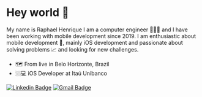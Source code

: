 # Hey world 👋

My name is Raphael Henrique I am a computer engineer 👨🏼‍💻 and I have been working with mobile development since 2019.
I am enthusiastic about mobile development 📱, mainly iOS development and passionate about solving problems 📈 and looking for new challenges.

- 🗺 From live in Belo Horizonte, Brazil
-  🏼‍💻 iOS Developer at Itaú Unibanco

[![Linkedin Badge](https://img.shields.io/badge/-LinkedIn-blue?style=flat-square&logo=Linkedin&logoColor=white&link=https://www.linkedin.com/in/raphael-henrique-b72988161)](https://www.linkedin.com/in/raphael-henrique-b72988161)
[![Gmail Badge](https://img.shields.io/badge/-raphael.engh@gmail.com-red?style=flat-square&logo=Gmail&logoColor=white&link=mailto:raphael.engh@gmail.com)](mailto:raphael.engh@gmail.com)

<!--
**RaphaelHenriq/RaphaelHenriq** is a ✨ _special_ ✨ repository because its `README.md` (this file) appears on your GitHub profile.

Here are some ideas to get you started:

- 🔭 I’m currently working on ...
- 🌱 I’m currently learning ...
- 👯 I’m looking to collaborate on ...
- 🤔 I’m looking for help with ...
- 💬 Ask me about ...
- 📫 How to reach me: ...
- 😄 Pronouns: ...
- ⚡ Fun fact: ...
-->
